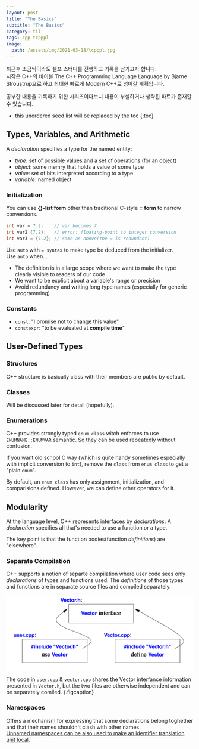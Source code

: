 ```yaml
---
layout: post
title: "The Basics"
subtitle: "The Basics"
category: til
tags: cpp tcpppl
image:
  path: /assets/img/2021-03-18/tcpppl.jpg
---
```


퇴근후 조금씩이라도 셀프 스터디를 진행하고 기록을 남기고자 합니다.<br>
시작은 C++의 바이블 The C++ Programming Language Language by Bjarne Stroustrup으로 하고 최대한 빠르게 Modern C++로 넘어갈 계획입니다.

공부한 내용을 기록하기 위한 시리즈이다보니 내용이 부실하거나 생략된 파트가 존재할 수 있습니다.

* this unordered seed list will be replaced by the toc
{:toc}

<!--more-->

## Types, Variables, and Arithmetic

A *declaration* specifies a type for the named entity:
* *type*: set of possible values and a set of operations (for an object)
* *object*: some memry that holds a value of some type
* *value*: set of bits interpreted according to a type
* *variable*: named object

### Initialization

You can use **{}-list form** other than traditional C-style **= form** to narrow conversions.

```C++
int var = 7.2;    // var becomes 7
int var2 {7.2};   // error: floating-point to integer conversion
int var3 = {7.2}; // same as above(the = is redundant)
```

Use `auto` with `= syntax` to make type be deduced from the initializer.<br>
Use `auto` when...
* The definition is in a large scope where we want to make the type clearly visible to readers of our code
* We want to be explicit about a variable's range or precision
* Avoid redundancy and writing long type names (especially for generic programming)

### Constants

* `const`: "I promise not to change this value"
* `constexpr`: "to be evaluated at **compile time**"

## User-Defined Types

### Structures

C++ structure is basically class with their members are public by default.

### Classes

Will be discussed later for detail (hopefully).

### Enumerations

C++ provides strongly typed `enum class` witch enforces to use `ENUMNAME::ENUMVAR` semantic. So they can be used repeatedly without confusion.<br>

If you want old school C way (which is quite handy sometimes especially with implicit conversion to `int`), remove the `class` from `enum class` to get a "plain `enum`".

By default, an `enum class` has only assignment, initialization, and comparisions defined. However, we can define other operators for it.

## Modularity

At the language level, C++ represents interfaces by *declarations*. A *declaration* specifies all that's needed to use a function or a type.

The key point is that the function bodies(function *definitions*) are "elsewhere".

### Separate Compilation

C++ supports a notion of separte compilation where user code sees only *declarations* of types and functions used. The *definitions* of those types and functions are in separate source files and compiled separately.

![Compile Dependency](/assets/img/2021-03-18/separte_compilation.png)

The code in `user.cpp` & `vector.cpp` shares the Vector interfance information presented in `Vector.h`, but the two files are otherwise independent and can be separately comiled.
{.figcaption}

### Namespaces

Offers a mechanism for expressing that some declarations belong toghether and that their names shouldn't clash with other names.<br>
[Unnamed namespaces can be also used to make an identifier translation unit local](https://stackoverflow.com/questions/357404/why-are-unnamed-namespaces-used-and-what-are-their-benefits).
